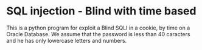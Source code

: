 
<h1>SQL injection - Blind with time based </h1>

<p>This is a python program for exploit a Blind SQLI in a cookie, by time on a Oracle Database. We assume that the password is less than 40 caracters and he has only lowercase letters and numbers.</p>
